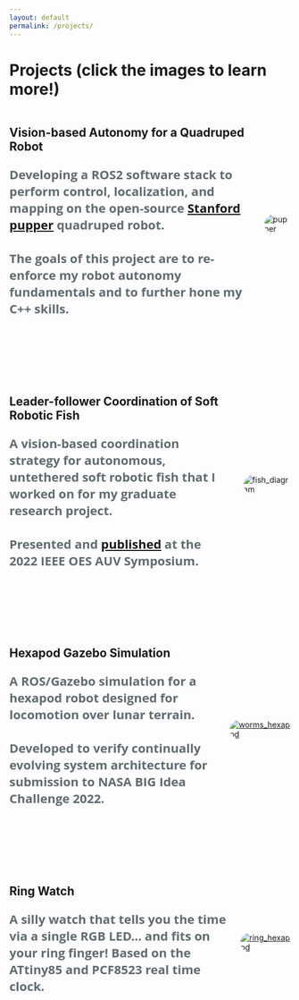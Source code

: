 ```yaml
---
layout: default
permalink: /projects/
---
```


<style>
    .image-container {
    display: flex;
    align-items: center;
    padding-bottom: 70px;
    position: relative;
    /* display: inline-block; */
}

    .image-wrapper {
    position: relative;
    display: inline-block;
}

    .image-wrapper img {
    max-width: 400px; /* Adjust the width of the image as needed */
    height: auto;
    display: block;
    transition: opacity 0.3s ease; /* Smooth fade transition */
    border-radius: 20px;
}

    .image-wrapper .overlay {
    position: absolute;
    top: 0;
    left: 0;
    width: 100%;
    height: 100%;
    background-color: rgba(0, 0, 0, 0.6); /* Semi-transparent background */
    color: white;
    display: flex;
    align-items: center;
    justify-content: center;
    opacity: 0;
    transition: opacity 0.3s ease; /* Smooth fade transition */
    border-radius: 20px;
}

    .image-wrapper:hover .overlay {
    opacity: 1; /* Show overlay on hover */
}

.description {
    font-size: 22px; /* Adjust the font size of the description */
    /* color: #333; Adjust the color of the description */
    font-family: "Open Sans", "Helvetica Neue", Helvetica, Arial, sans-serif;
    color: #606c71;
    margin-right: 20px; /* Adjust the spacing between the image and text */
}
</style>

# Projects (click the images to learn more!)

<div class="image-container">
    <h2 id="vision-based-autonomy-for-a-quadruped-robot">Vision-based Autonomy for a Quadruped Robot<br>
    <p class="description">Developing a ROS2 software stack to perform control, localization, and mapping on the open-source <a href="https://github.com/stanfordroboticsclub/StanfordQuadruped">Stanford pupper</a> quadruped robot. <br><br>The goals of this project are to re-enforce my robot autonomy fundamentals and to further hone my C++ skills.</p></h2>
    <div class="image-wrapper">
        <!-- <a href="https://example.com"> -->
        <img src="https://juansala.github.io/media/Images/pupper.jpg" alt="pupper">
        <div class="overlay"></div>
        <!-- </a> -->
    </div>
</div>

<div class="image-container">
    <h2 id="leader-follower-coordination-of-soft-robotic-fish">Leader-follower Coordination of Soft Robotic Fish<br>
    <p class="description">A vision-based coordination strategy for autonomous, untethered soft robotic fish that I worked on for my graduate research project. <br><br>Presented and <a href="https://ieeexplore.ieee.org/document/9965882">published</a> at the 2022 IEEE OES AUV Symposium.</p></h2>
    <div class="image-wrapper">
        <!-- <a href="https://example.com"> -->
        <img src="https://juansala.github.io/media/Images/sofi_diagram.PNG" alt="fish_diagram">
        <div class="overlay"></div>
        <!-- </a> -->
    </div>
</div>

<div class="image-container">
    <h2 id="hexapod-gazebo-simulation">Hexapod Gazebo Simulation<br>
    <p class="description">A ROS/Gazebo simulation for a hexapod robot designed for locomotion over lunar terrain. <br><br>Developed to verify continually evolving system architecture for submission to NASA BIG Idea Challenge 2022.</p></h2>
    <div class="image-wrapper">
        <a href="https://juansala.github.io/projects/worms">
        <img src="https://juansala.github.io/media/Images/worms_hex_sim.png" alt="worms_hexapod">
        <div class="overlay"></div>
        </a>
    </div>
</div>

<div class="image-container">
    <h2 id="ring-watch">Ring Watch<br>
    <p class="description">A silly watch that tells you the time via a single RGB LED... and fits on your ring finger! Based on the ATtiny85 and PCF8523 real time clock.</p></H2>
    <div class="image-wrapper">
        <a href="https://juansala.github.io/projects/ring_watch">
        <img src="https://juansala.github.io/media/Images/ring_watch_topview.png" alt="ring_hexapod">
        <div class="overlay"></div>
        </a>
    </div>
</div>

<!-- # Wall Follower -->

<!-- # Peltier Cooler -->

<!-- # Spacecraft Pose Estimator -->